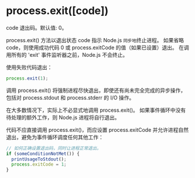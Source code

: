 # process.exit([code])
code <integer> 退出码。默认值: 0。

process.exit() 方法以退出状态 code 指示 Node.js `同步地`终止进程。 如果省略 code，则使用成功代码 0 或 process.exitCode 的值（如果已设置）退出。 在调用所有的 'exit' 事件监听器之前，Node.js 不会终止。

使用失败代码退出：
```js
process.exit(1);
```

调用 process.exit() 将强制进程尽快退出，即使还有尚未完全完成的异步操作，包括对 process.stdout 和 process.stderr 的 I/O 操作。

在大多数情况下，实际上不必显式地调用 process.exit()。 如果事件循环中没有待处理的额外工作，则 Node.js 进程将自行退出。

代码不应直接调用 process.exit()，而应设置 process.exitCode 并允许进程自然退出，避免为事件循环调度任何其他工作：
```js
// 如何正确设置退出码，同时让进程正常退出。
if (someConditionNotMet()) {
  printUsageToStdout();
  process.exitCode = 1;
}
```
